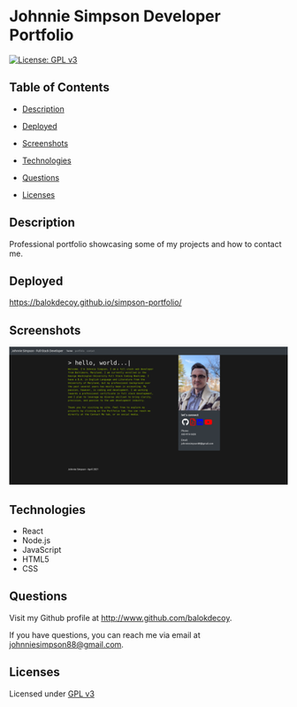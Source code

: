 # Johnnie Simpson Developer Portfolio

  [![License: GPL v3](https://img.shields.io/badge/License-GPLv3-blue.svg)](https://www.gnu.org/licenses/gpl-3.0)

  ## Table of Contents

  - [Description](#description)

  - [Deployed](#deployed)

  - [Screenshots](#screenshots)

  - [Technologies](#technologies)

  - [Questions](#questions)

  - [Licenses](#licenses)

  ## Description

  Professional portfolio showcasing some of my projects and how to contact me.

  ## Deployed

  https://balokdecoy.github.io/simpson-portfolio/ 

  ## Screenshots

  ![screenshots](./public/images/screenshots/dashboard.png)

  ## Technologies

  - React
  - Node.js
  - JavaScript
  - HTML5
  - CSS

  ## Questions

  Visit my Github profile at http://www.github.com/balokdecoy.

  If you have questions, you can reach me via email at johnniesimpson88@gmail.com.

  ## Licenses
 Licensed under [GPL v3](https://www.gnu.org/licenses/gpl-3.0)

